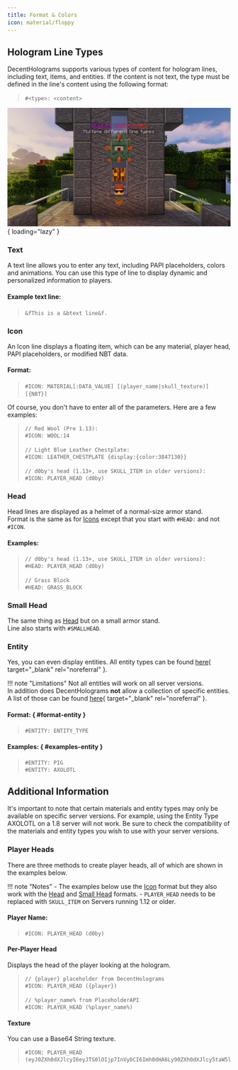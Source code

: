 ```yaml
---
title: Format & Colors
icon: material/floppy
---
```


## Hologram Line Types

DecentHolograms supports various types of content for hologram lines, including text, items, and entities. If the content is not text, the type must be defined in the line's content using the following format:

> `#<type>: <content>`

![line type examples](../../assets/images/format/line-types.png){ loading="lazy" }

### Text

A text line allows you to enter any text, including PAPI placeholders, colors and animations. You can use this type of line to display dynamic and personalized information to players.

#### Example text line:

> `&fThis is a &btext line&f.`

### Icon

An Icon line displays a floating item, which can be any material, player head, PAPI placeholders, or modified NBT data.

#### Format:

> `#ICON: MATERIAL[:DATA_VALUE] [(player_name|skull_texture)] [{NBT}]`

Of course, you don't have to enter all of the parameters. Here are a few examples:

> ```
> // Red Wool (Pre 1.13):
> #ICON: WOOL:14
> 
> // Light Blue Leather Chestplate:
> #ICON: LEATHER_CHESTPLATE {display:{color:3847130}}
> 
> // d0by's head (1.13+, use SKULL_ITEM in older versions):
> #ICON: PLAYER_HEAD (d0by)
> ```

### Head

Head lines are displayed as a helmet of a normal-size armor stand.  
Format is the same as for [Icons](#icon) except that you start with `#HEAD:` and not `#ICON`.

#### Examples:

> ```
> // d0by's head (1.13+, use SKULL_ITEM in older versions):
> #HEAD: PLAYER_HEAD (d0by)
> 
> // Grass Block
> #HEAD: GRASS_BLOCK
> ```

### Small Head

The same thing as [Head](#head) but on a small armor stand.  
Line also starts with `#SMALLHEAD`.

### Entity

Yes, you can even display entities. All entity types can be found [here](https://hub.spigotmc.org/javadocs/bukkit/org/bukkit/entity/EntityType.html){ target="_blank" rel="noreferral" }.

!!! note "Limitations"
    Not all entities will work on all server versions.  
    In addition does DecentHolograms **not** allow a collection of specific entities. A list of those can be found [here](https://github.com/DecentSoftware-eu/DecentHolograms/blob/main/src/main/java/eu/decentsoftware/holograms/api/utils/entity/DecentEntityType.java){ target="_blank" rel="noreferral" }.

#### Format: { #format-entity }

> `#ENTITY: ENTITY_TYPE`

#### Examples: { #examples-entity }

> ```
> #ENTITY: PIG
> #ENTITY: AXOLOTL
> ```

## Additional Information

It's important to note that certain materials and entity types may only be available on specific server versions. For example, using the Entity Type AXOLOTL on a 1.8 server will not work. Be sure to check the compatibility of the materials and entity types you wish to use with your server versions.

### Player Heads

There are three methods to create player heads, all of which are shown in the examples below.

!!! note "Notes"
    - The examples below use the [Icon](#icon) format but they also work with the [Head](#head) and [Small Head](#small-head) formats.
    - `PLAYER_HEAD` needs to be replaced with `SKULL_ITEM` on Servers running 1.12 or older.

#### Player Name:

> ```
> #ICON: PLAYER_HEAD (d0by)
> ```

#### Per-Player Head

Displays the head of the player looking at the hologram.

> ```
> // {player} placeholder from DecentHolograms
> #ICON: PLAYER_HEAD ({player})
> 
> // %player_name% from PlaceholderAPI
> #ICON: PLAYER_HEAD (%player_name%)
> ```

#### Texture

You can use a Base64 String texture.

> ```
> #ICON: PLAYER_HEAD (eyJ0ZXh0dXJlcyI6eyJTS0lOIjp7InVybCI6Imh0dHA6Ly90ZXh0dXJlcy5taW5lY3JhZnQubmV0L3RleHR1cmUvODE2ZjAwNzNjNTg3MDNkOGQ0MWU1NWUwYTNhYmIwNDJiNzNmOGMxMDViYzQxYzJmMDJmZmUzM2YwMzgzY2YwYSJ9fX0=)
> ```